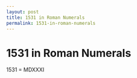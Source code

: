 ```yaml
---
layout: post
title: 1531 in Roman Numerals
permalink: 1531-in-roman-numerals
---
```


# 1531 in Roman Numerals

1531 = MDXXXI
